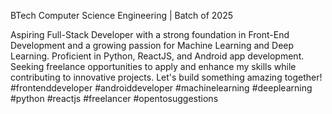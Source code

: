 BTech Computer Science Engineering | Batch of 2025

Aspiring Full-Stack Developer with a strong foundation in Front-End Development and a growing passion for Machine Learning and Deep Learning. Proficient in Python, ReactJS, and Android app development. Seeking freelance opportunities to apply and enhance my skills while contributing to innovative projects. Let's build something amazing together!
#frontenddeveloper #androiddeveloper #machinelearning #deeplearning #python #reactjs #freelancer #opentosuggestions

<!---
Shubhranshu331/Shubhranshu331 is a ✨ special ✨ repository because its `README.md` (this file) appears on your GitHub profile.
You can click the Preview link to take a look at your changes.
--->
